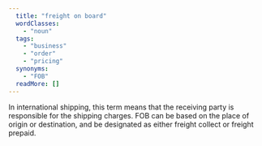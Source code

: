 ```yaml
---
  title: "freight on board"
  wordClasses: 
    - "noun"
  tags: 
    - "business"
    - "order"
    - "pricing"
  synonyms: 
    - "FOB"
  readMore: []
---
```

In international shipping, this term means that the receiving party is responsible for the shipping charges. FOB can be based on the place of origin or destination, and be designated as either freight collect or freight prepaid.
